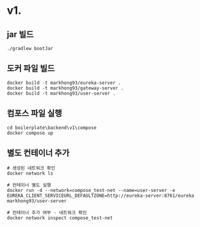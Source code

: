 #  v1. 

## jar 빌드
```shell
./gradlew bootJar
```

## 도커 파일 빌드
```shell
docker build -t markhong93/eureka-server .
docker build -t markhong93/gateway-server .
docker build -t markhong93/user-server .
```
## 컴포스 파일 실행
```shell
cd boilerplate\backend\v1\compose
docker compose up
```

## 별도 컨테이너 추가
```shell
# 생성된 네트워크 확인
docker network ls

# 컨테이너 별도 실행
docker run -d --network=compose_test-net --name=user-server -e EUREKA_CLIENT_SERVICEURL_DEFAULTZONE=http://eureka-server:8761/eureka markhong93/user-server

# 컨테이너 추가 여부 - 네트워크 확인
docker network inspect compose_test-net
```

